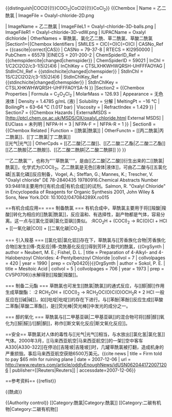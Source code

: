 {{distinguish|COCl2{{!}}COCl<sub>2</sub>|CoCl2{{!}}CoCl<sub>2</sub>}}
{{Chembox
|   Name = 乙二酰氯
|   ImageFile = Oxalyl-chloride-2D.png
<!-- | ImageSize = 150px -->
|   ImageName = 乙二酰氯
|   ImageFileL1 = Oxalyl-chloride-3D-balls.png
|   ImageFileR1 = Oxalyl-chloride-3D-vdW.png
|   IUPACName = Oxalyl dichloride
|   OtherNames = 草酰氯、氯化乙二酰、草二酰氯、草酸二酰氯
|Section1={{Chembox Identifiers
| SMILES = ClC(=O)C(=O)Cl
| CASNo_Ref = {{cascite|correct|CAS}}
| CASNo = 79-37-8
| RTECS = KI2950000
| PubChem = 65578
|EINECS = 201-200-2
| ChemSpiderID_Ref = {{chemspidercite|changed|chemspider}}
| ChemSpiderID = 59021
| InChI = 1/C2Cl2O2/c3-1(5)2(4)6
| InChIKey = CTSLXHKWHWQRSH-UHFFFAOYAG
| StdInChI_Ref = {{stdinchicite|changed|chemspider}}
| StdInChI = 1S/C2Cl2O2/c3-1(5)2(4)6
| StdInChIKey_Ref = {{stdinchicite|changed|chemspider}}
| StdInChIKey = CTSLXHKWHWQRSH-UHFFFAOYSA-N
  }}
|Section2 = {{Chembox Properties
|   Formula = C<sub>2</sub>O<sub>2</sub>Cl<sub>2</sub>
|   MolarMass = 126.93 
|   Appearance = 无色液体
|   Density = 1.4785 g/mL (液)
|   Solubility = 分解
|   MeltingPt = −16 °C
|   BoilingPt = 63–64 °C (1.017 bar)
|   Viscosity = 
|   RefractIndex = 1.429
  }}
| Section7 = {{Chembox Hazards
|   ExternalMSDS = [http://ptcl.chem.ox.ac.uk/MSDS/OX/oxalyl_chloride.html External MSDS]
|   EUClass = 未列明
|   NFPA-H = 3
|   NFPA-F =
|   NFPA-R = 1
  }}
| Section8 = {{Chembox Related
|   Function = [[酰氯|酰氯]]
|   OtherFunctn = [[丙二酰氯|丙二酰氯]]、[[丁二酰氯|丁二酰氯]]<br />[[光气|光气]]
|   OtherCpds = [[乙二酸|乙二酸]]、[[乙二酸二乙酯|乙二酸二乙酯]]<br />[[乙二酰胺|乙二酰胺]]、[[乙二酸二酰肼|乙二酸二酰肼]]
  }}
}}

'''乙二酰氯'''，也称为“'''草酰氯'''”，是由[[乙二酸|乙二酸]]衍生出来的二[[酰氯|酰氯]]，化学式为(COCl)<sub>2</sub>。乙二酰氯是无色[[液体|液体]]，可由乙二酸与[[五氯化磷|五氯化磷]]反应制备，<ref>Vogel, A.; Steffan, G.; Mannes, K.; Trescher, V. "Oxalyl chloride" DE  78-2840435  19780916.Chemical Abstracts Number 93:94818</ref>主要用作[[有机合成|有机合成]]的试剂。<ref>Salmon, R. "Oxalyl Chloride" in Encyclopedia of Reagents for Organic Synthesis 2001, John Wiley & Sons, New York.DOI: 10.1002/047084289X.ro015</ref>

==有机合成应用==
=== 制备酰氯 ===
有机合成中，草酰氯主要用于将[[羧酸|羧酸]]转化为相应的[[酰氯|酰氯]]，反应温和、有选择性，副产物都是气体，容易分离。这一点与[[氯化亚砜|氯化亚砜]]类似。
:RCO<sub>2</sub>H  +  (COCl)<sub>2</sub>  →  RC(O)Cl  +  HCl  +  [[一氧化碳|CO]]  +  [[二氧化碳|CO<sub>2</sub>]]

=== 引入羧基 ===
[[氯化铝|氯化铝]]存在下，草酰氯与[[芳香族化合物|芳香族化合物]]发生[[傅-克反应|傅-克酰基化反应]]得到芳环上取代的酰氯，<ref>{{OrgSynth | author = Neubert, M. E.; Fishel, D. L. | title = Preparation of 4-Alkyl- and 4-Halobenzoyl Chlorides: 4-Pentylbenzoyl Chloride |collvol = 7 | collvolpages = 420 | year = 1990 | prep = cv7p0420}}</ref><ref>{{OrgSynth | author = Sokol, P. E. | title = Mesitoic Acid | collvol = 5 | collvolpages = 706 | year = 1973 | prep = CV5P0706}}</ref>水解得到[[羧酸|羧酸]]。

=== 制备二元酯 ===
草酰氯也可发生[[酰氯|酰氯]]的通式反应，与[[醇|醇]]作用生成草酸酯：
:2 RCH<sub>2</sub>OH  +  (COCl)<sub>2</sub>  →  RCH<sub>2</sub>OC(O)C(O)OCH<sub>2</sub>R  +  2 HCl
一般反应在[[碱|碱]]，如[[吡啶|吡啶]]的存在下进行。与[[苯酚|苯酚]]反应生成[[草酸二苯酯|草酸二苯酯]]，是[[荧光棒|荧光棒]]中发光的成分之一。

=== 醇的氧化 ===
草酰氯与[[二甲基亚砜|二甲基亚砜]]的混合物可将[[醇|醇]]氧化为[[醛|醛]]/[[酮|酮]]，称作[[斯文氧化反应|斯文氧化反应]]。

==安全==
草酰氯对人体的毒性与[[光气|光气]]相当，与水放出[[氯化氢|氯化氢]]气体。2000年3月，[[马来西亚航空|马来西亚航空]]的一架[[空中客车A330|A330-322]]在停泊[[吉隆坡|吉隆坡]]时，几罐草酰氯被打翻，造成机身的严重损毁。事后马来西亚航空获赔6500万美元。<ref>{{cite news
  | title = Firm told to pay $65 mln for ruining plane
  | date = 2007-12-06
  | url = http://www.reuters.com/article/oddlyEnoughNews/idUSN0620441720071206
  | publisher=[[Reuters|Reuters]]
  | accessdate=2007-12-06}}</ref>

==参考资料==
{{reflist}}

{{酰卤}}

{{Authority control}}
[[Category:酰氯|Category:酰氯]]
[[Category:二碳有机物|Category:二碳有机物]]